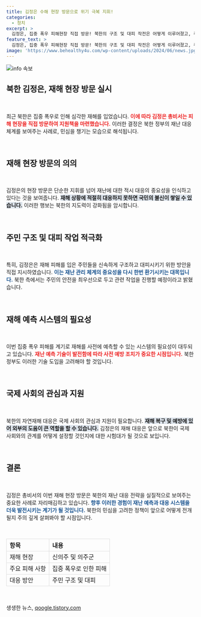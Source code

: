 ```yaml
---
title: 김정은 수해 현장 방문으로 위기 극복 지휘!
categories:
  - 정치
excerpt: >
  김정은, 집중 폭우 피해현장 직접 방문! 북한의 구조 및 대피 작전은 어떻게 이루어졌고, 주민들은 어떤 반응을 보였는지 진실을 파헤쳐 봅니다!
feature_text: >
  김정은, 집중 폭우 피해현장 직접 방문! 북한의 구조 및 대피 작전은 어떻게 이루어졌고, 주민들은 어떤 반응을 보였는지 진실을 파헤쳐 봅니다!
image: 'https://www.behealthy4u.com/wp-content/uploads/2024/06/news.jpg'
---
```


<p><img src="https://www.behealthy4u.com/wp-content/uploads/2024/06/news.jpg" alt="info 속보" /></p>

<h2 data-ke-size="size26">북한 김정은, 재해 현장 방문 실시</h2>

<p data-ke-size="size16">&nbsp;</p>

<p>최근 북한은 집중 폭우로 인해 심각한 재해를 입었습니다. <b><span style="color: #ee2323;">이에 따라 김정은 총비서는 피해 현장을 직접 방문하여 지원책을 마련했습니다.</span></b> 이러한 결정은 북한 정부의 재난 대응 체계를 보여주는 사례로, 민심을 챙기는 모습으로 해석됩니다. </p>

<p data-ke-size="size16">&nbsp;</p>

<h2 data-ke-size="size26">재해 현장 방문의 의의</h2>

<p data-ke-size="size16">&nbsp;</p>

<p>김정은의 현장 방문은 단순한 지휘를 넘어 재난에 대한 적시 대응의 중요성을 인식하고 있다는 것을 보여줍니다. <b><span style="background-color: #21538527;">재해 상황에 적절히 대응하지 못하면 국민의 불신이 쌓일 수 있습니다.</span></b> 이러한 행보는 북한의 지도력이 강화됨을 암시합니다.</p>

<p data-ke-size="size16">&nbsp;</p>

<h2 data-ke-size="size26">주민 구조 및 대피 작업 적극화</h2>

<p data-ke-size="size16">&nbsp;</p>

<p>특히, 김정은은 재해 피해를 입은 주민들을 신속하게 구조하고 대피시키기 위한 방안을 직접 지시하였습니다. <b><span style="color: #1a5490;">이는 재난 관리 체계의 중요성을 다시 한번 환기시키는 대목입니다.</span></b> 북한 측에서는 주민의 안전을 최우선으로 두고 관련 작업을 진행할 예정이라고 밝혔습니다.</p>

<p data-ke-size="size16">&nbsp;</p>

<h2 data-ke-size="size26">재해 예측 시스템의 필요성</h2>

<p data-ke-size="size16">&nbsp;</p>

<p>이번 집중 폭우 피해를 계기로 재해를 사전에 예측할 수 있는 시스템의 필요성이 대두되고 있습니다. <b><span style="color: #ee2323;">재난 예측 기술이 발전함에 따라 사전 예방 조치가 중요한 시점입니다.</span></b> 북한 정부도 이러한 기술 도입을 고려해야 할 것입니다. </p>

<p data-ke-size="size16">&nbsp;</p>

<h2 data-ke-size="size26">국제 사회의 관심과 지원</h2>

<p data-ke-size="size16">&nbsp;</p>

<p>북한의 자연재해 대응은 국제 사회의 관심과 지원이 필요합니다. <b><span style="background-color: #21538527;">재해 복구 및 예방에 있어 외부의 도움이 큰 역할을 할 수 있습니다.</span></b> 김정은의 재해 대응은 앞으로 북한이 국제 사회와의 관계를 어떻게 설정할 것인지에 대한 시험대가 될 것으로 보입니다. </p>

<p data-ke-size="size16">&nbsp;</p>

<h2 data-ke-size="size26">결론</h2>

<p data-ke-size="size16">&nbsp;</p>

<p>김정은 총비서의 이번 재해 현장 방문은 북한의 재난 대응 전략을 실질적으로 보여주는 중요한 사례로 자리매김하고 있습니다. <b><span style="color: #1a5490;">향후 이러한 경험이 재난 예측과 대응 시스템을 더욱 발전시키는 계기가 될 것입니다.</span></b> 북한의 민심을 고려한 정책이 앞으로 어떻게 전개될지 주의 깊게 살펴봐야 할 시점입니다. </p>

<p data-ke-size="size16">&nbsp;</p>

<table style="width: 100%; border-collapse: collapse;">
  <thead>
    <tr>
      <th style="border: 1px solid #dddddd; text-align: left;"><b>항목</b></th>
      <th style="border: 1px solid #dddddd; text-align: left;"><b>내용</b></th>
    </tr>
  </thead>
  <tbody>
    <tr>
      <td style="border: 1px solid #dddddd; text-align: left;">재해 현장</td>
      <td style="border: 1px solid #dddddd; text-align: left;">신의주 및 의주군</td>
    </tr>
    <tr>
      <td style="border: 1px solid #dddddd; text-align: left;">주요 피해 사항</td>
      <td style="border: 1px solid #dddddd; text-align: left;">집중 폭우로 인한 피해</td>
    </tr>
    <tr>
      <td style="border: 1px solid #dddddd; text-align: left;">대응 방안</td>
      <td style="border: 1px solid #dddddd; text-align: left;">주민 구조 및 대피</td>
    </tr>
  </tbody>
</table>

<p data-ke-size="size16">&nbsp;</p>
생생한 뉴스, <a href="https://qoogle.tistory.com" rel="dofollow">qoogle.tistory.com</a>


